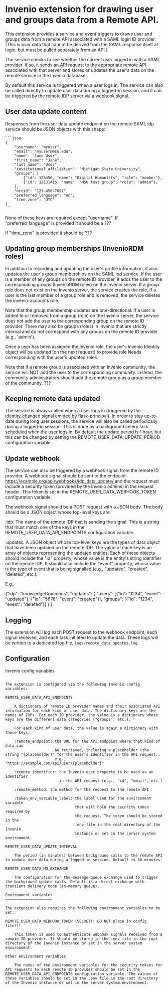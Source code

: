 # Invenio extension for drawing user and groups data from a Remote API.

This extension provides a service and event triggers to draws user and groups data from a remote API associated with a SAML login ID provider. (This is user data that cannot be derived from the SAML response itself at login, but must be pulled separately from an API.)

The service checks to see whether the current user logged in with a SAML provider. If so, it sends an API request to the appropriate remote API associated with that server and stores or updates the user's data on the remote service in the Invenio database.

By default this service is triggered when a user logs in. The service can also be called directly to update user data during a logged-in session, and it can
be triggered by the remote IDP server via a webhook signal.

## User data update content

Responses from the user data update endpoint on the remote SAML idp service should be JSON objects with this shape:

    ```json
    {
        "username": "myuser",
        "email": "myuser@msu.edu",
        "name": "Jane User",
        "first_name": "Jane",
        "last_name": "User",
        "institutional_affiliation": "Michigan State University",
        "groups": [
            {"id": 123456, "name": "Digital Humanists", "role": "member"},
            {"id": 12131415, "name": "MSU test group", "role": "admin"},
        ],
        "orcid": "123-456-7891",
        "preferred_language": "en",
        "time_zone": "UTC"
    }
    ```

None of these keys are required except "username". If "preferred_language" is provided it should be a ???

If "time_zone" is provided it should be ???

## Updating group memberships (InvenioRDM roles)

In addition to recording and updating the user's profile information, it also updates the user's group memberships on the SAML ipd service. If the user is a member of any groups on the remote ID provider, it adds the user to the corresponding groups (InvenioRDM roles) on the Invenio server. If a group role does not exist on the Invenio server, the service creates the role. If a user is the last member of a group role and is removed, the service deletes the invenio-accounts role.

Note that the group membership updates are one-directional. If a user is added to or removed from a group (role) on the Invenio server, the service does not add the user to the corresponding group on the remote ID provider. There may also be groups (roles) in Invenio that are strictly internal and do not correspond with any groups on the remote ID provider (e.g., 'admin').

Once a user has been assigned the Invenio role, the user's Invenio Identity object will be updated (on the next request) to provide role Needs corresponding with the user's updated roles.

Note that if a remote group is associated with an Invenio community, the service will NOT add the user to the corresponding community. Instead, the community administrators should add the remote group as a group member of the community. ???

## Keeping remote data updated

The service is always called when a user logs in (triggered by the identity_changed signal emitted by flask-principal). In order to stay up-to-date during long user sessions, the service will also be called periodically during a logged-in session. This is done by a background celery task scheduled when the user logs in. By default the update period is 1 hour, but this can be changed by setting the REMOTE_USER_DATA_UPDATE_PERIOD configuration variable.

## Update webhook

The service can also be triggered by a webhook signal from the remote ID provider. A webhook signal should be sent to the endpoint https://example.org/api/webhooks/idp_data_update/ and the request must include a security token (provided by the Invenio admins) in the request header. This token is set in the REMOTE_USER_DATA_WEBHOOK_TOKEN configuration variable.

The webhook signal should be a POST request with a JSON body. The body should be a JSON object whose top-level keys are

:idp: The name of the remote IDP that is sending the signal. This is a
string that must match one of the keys in the
REMOTE_USER_DATA_API_ENDPOINTS configuration variable.

:updates: A JSON object whose top-level keys are the types of data object that
have been updated on the remote IDP. The value of each key is an
array of objects representing the updated entities. Each of these
objects should include the "id" property, whose value is the entity's
string identifier on the remote IDP. It should also include the
"event" property, whose value is the type of event that is being
signalled (e.g., "updated", "created", "deleted", etc.).

E.g.,

{"idp": "knowledgeCommons",
"updates": {
"users": [{"id": "1234", "event": "updated"},
{"id": "5678", "event": "created"}],
"groups": [{"id": "1234", "event": "deleted"}]
}
}

## Logging

The extension will log each POST request to the webhook endpoint, each signal received, and each task initiated to update the data. These logs will be written to a dedicated log file, `logs/remote_data_updates.log`.

## Configuration

Invenio config variables

```

The extension is configured via the following Invenio config variables:

REMOTE_USER_DATA_API_ENDPOINTS

    A dictionary of remote ID provider names and their associated API information for each kind of user data. The dictionary keys are the names of IDPs. For each ID provider, the value is a dictionary whose keys are the different data categories ("groups", etc.).

    For each kind of user data, the value is again a dictionary with these keys:

    :remote_endpoint: the URL for the API endpoint where that kind of data can
                      be retrieved, including a placeholder (the string "{placeholder}" for the user's identifier in the API request.:
                      e.g., "https://example.com/api/user/{placeholder}"

    :remote_identifier: the Invenio user property to be used as an identifier
                        in the API request (e.g., "id", "email", etc.)

    :remote_method: the method for the request to the remote API

    :token_env_variable_label: the label used for the environment variable
                               that will hold the security token required by
                               the request. The token should be stored in the
                               .env file in the root directory of the Invenio
                               instance or set in the server system environment.

REMOTE_USER_DATA_UPDATE_INTERVAL

    The period (in minutes) between background calls to the remote API to update user data during a logged-in session. Default is 60 minutes.

REMOTE_USER_DATA_MQ_EXCHANGE

    The configuration for the message queue exchange used to trigger the background update calls. Default is a direct exchange with transient delivery mode (in-memory queue).

Environment variables
~~~~~~~~~~~~~~~~~~~~~

The extension also requires the following environment variables to be set:

REMOTE_USER_DATA_WEBHOOK_TOKEN (SECRET!! DO NOT place in config file!!)

    This token is used to authenticate webhook signals received from a remote ID provider. It should be stored in the .env file in the root directory of the Invenio instance or set in the server system environment.

Other environment variables

    The names of the environment variables for the security tokens for API requests to each remote ID provider should be set in the REMOTE_USER_DATA_API_ENDPOINTS configuration variable. The values of these variables should be set in the .env file in the root directory of the Invenio instance or set in the server system environment.
```
